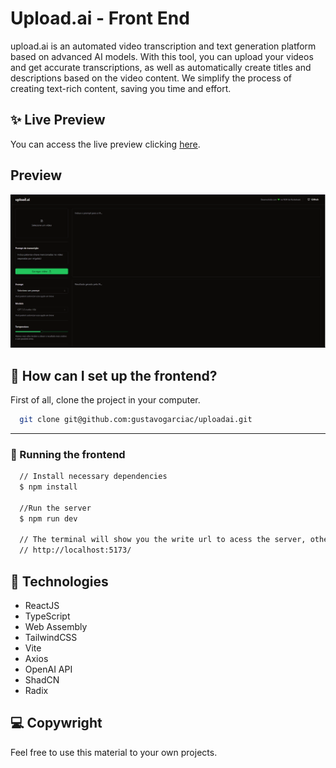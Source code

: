 # Upload.ai - Front End

upload.ai is an automated video transcription and text generation platform based on advanced AI models. With this tool, you can upload your videos and get accurate transcriptions, as well as automatically create titles and descriptions based on the video content. We simplify the process of creating text-rich content, saving you time and effort.

## ✨ Live Preview

You can access the live preview clicking [here]().

## Preview

![App Screenshot](./src/assets/thumbnail.png)

## 🚀 How can I set up the frontend?

First of all, clone the project in your computer.

```bash
  git clone git@github.com:gustavogarciac/uploadai.git
```

---

### 💫 Running the frontend

```bash
  // Install necessary dependencies
  $ npm install

  //Run the server
  $ npm run dev

  // The terminal will show you the write url to acess the server, otherwise you can acess
  // http://localhost:5173/

```

## 🚀 Technologies

- ReactJS
- TypeScript
- Web Assembly
- TailwindCSS
- Vite
- Axios
- OpenAI API
- ShadCN
- Radix

## 💻 Copywright

Feel free to use this material to your own projects.

